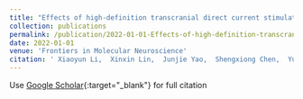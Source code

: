 ```yaml
---
title: "Effects of high-definition transcranial direct current stimulation over the primary motor cortex on cold pain sensitivity among healthy adults"
collection: publications
permalink: /publication/2022-01-01-Effects-of-high-definition-transcranial-direct-current-stimulation-over-the-primary-motor-cortex-on-cold-pain-sensitivity-among-healthy-adults
date: 2022-01-01
venue: 'Frontiers in Molecular Neuroscience'
citation: ' Xiaoyun Li,  Xinxin Lin,  Junjie Yao,  Shengxiong Chen,  Yu Hu,  Jiang Liu,  Richu Jin, &quot;Effects of high-definition transcranial direct current stimulation over the primary motor cortex on cold pain sensitivity among healthy adults.&quot; Frontiers in Molecular Neuroscience, 2022.'
---
```

Use [Google Scholar](https://scholar.google.com/scholar?q=Effects+of+high+definition+transcranial+direct+current+stimulation+over+the+primary+motor+cortex+on+cold+pain+sensitivity+among+healthy+adults){:target="_blank"} for full citation